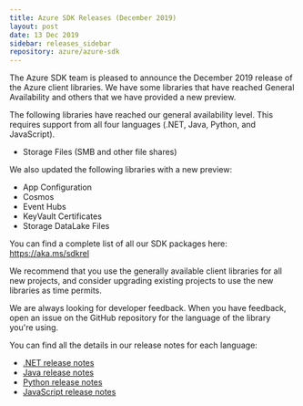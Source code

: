 ```yaml
---
title: Azure SDK Releases (December 2019)
layout: post
date: 13 Dec 2019
sidebar: releases_sidebar
repository: azure/azure-sdk
---
```


The Azure SDK team is pleased to announce the December 2019 release of the Azure client libraries.  We have some libraries that have reached General Availability and others that we have provided a new preview.

The following libraries have reached our general availability level.  This requires support from all four languages (.NET, Java, Python, and JavaScript).

* Storage Files (SMB and other file shares)

We also updated the following libraries with a new preview:

* App Configuration
* Cosmos
* Event Hubs
* KeyVault Certificates
* Storage DataLake Files

You can find a complete list of all our SDK packages here: https://aka.ms/sdkrel

We recommend that you use the generally available client libraries for all new projects, and consider upgrading existing projects to use the new libraries as time permits.

We are always looking for developer feedback. When you have feedback, open an issue on the GitHub repository for the language of the library you're using.

You can find all the details in our release notes for each language:

* [.NET release notes]({{site.baseurl}}/releases/2019-12/dotnet.html)
* [Java release notes]({{site.baseurl}}/releases/2019-12/java.html)
* [Python release notes]({{site.baseurl}}/releases/2019-12/python.html)
* [JavaScript release notes]({{site.baseurl}}/releases/2019-12/js.html)
